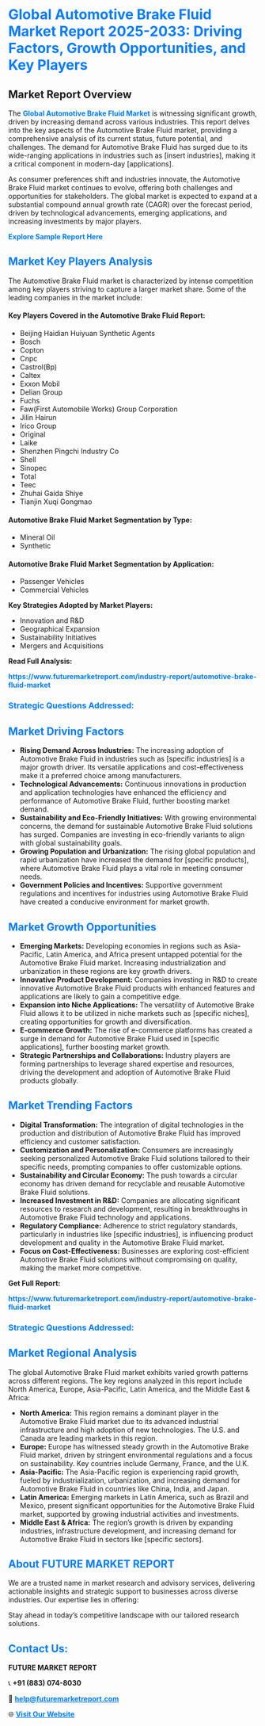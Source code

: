 <h1 style="color: #007BFF;">Global Automotive Brake Fluid Market Report 2025-2033: Driving Factors, Growth Opportunities, and Key Players</h1>

<section id="overview">
<h2>Market Report Overview</h2>
<p>The <a href="https://www.futuremarketreport.com/industry-report/automotive-brake-fluid-market" style="color: #007BFF; text-decoration: none;"><strong>Global Automotive Brake Fluid Market</strong></a> is witnessing significant growth, driven by increasing demand across various industries. This report delves into the key aspects of the Automotive Brake Fluid market, providing a comprehensive analysis of its current status, future potential, and challenges. The demand for Automotive Brake Fluid has surged due to its wide-ranging applications in industries such as [insert industries], making it a critical component in modern-day [applications].</p>
<p>As consumer preferences shift and industries innovate, the Automotive Brake Fluid market continues to evolve, offering both challenges and opportunities for stakeholders. The global market is expected to expand at a substantial compound annual growth rate (CAGR) over the forecast period, driven by technological advancements, emerging applications, and increasing investments by major players.</p>
</section>

<section id="overview">
<p><a href="https://www.futuremarketreport.com/request-sample/reportId=41264" style="color: #007BFF; text-decoration: none;"><strong>Explore Sample Report Here</strong></a></p>
</section>

<section id="key-players">
<h2 style="color: #007BFF;">Market Key Players Analysis</h2>
<p>The Automotive Brake Fluid market is characterized by intense competition among key players striving to capture a larger market share. Some of the leading companies in the market include:</p>
<h4>Key Players Covered in the Automotive Brake Fluid Report:</h4>
<ul><li>Beijing Haidian Huiyuan Synthetic Agents</li><li>Bosch</li><li>Copton</li><li>Cnpc</li><li>Castrol(Bp)</li><li>Caltex</li><li>Exxon Mobil</li><li>Delian Group</li><li>Fuchs</li><li>Faw(First Automobile Works) Group Corporation</li><li>Jilin Hairun</li><li>Irico Group</li><li>Original</li><li>Laike</li><li>Shenzhen Pingchi Industry Co</li><li>Shell</li><li>Sinopec</li><li>Total</li><li>Teec</li><li>Zhuhai Gaida Shiye</li><li>Tianjin Xuqi Gongmao</li></ul>
<h4>Automotive Brake Fluid Market Segmentation by Type:</h4>
<ul><li>Mineral Oil</li><li>Synthetic</li></ul>

<h4>Automotive Brake Fluid Market Segmentation by Application:</h4>
<ul><li>Passenger Vehicles</li><li>Commercial Vehicles</li></ul>
<p><strong>Key Strategies Adopted by Market Players:</strong></p>
<ul>
<li>Innovation and R&D</li>
<li>Geographical Expansion</li>
<li>Sustainability Initiatives</li>
<li>Mergers and Acquisitions</li>
</ul>
</section>

<section>
<p><strong>Read Full Analysis: </strong></p><a href="https://www.futuremarketreport.com/industry-report/automotive-brake-fluid-market" style="color: #007BFF; text-decoration: none;"><strong>https://www.futuremarketreport.com/industry-report/automotive-brake-fluid-market</strong></a>
<h3 style="color: #007BFF;">Strategic Questions Addressed:</h3>
</section>

<section id="driving-factors">
<h2 style="color: #007BFF;">Market Driving Factors</h2>
<ul>
<li><strong>Rising Demand Across Industries:</strong> The increasing adoption of Automotive Brake Fluid in industries such as [specific industries] is a major growth driver. Its versatile applications and cost-effectiveness make it a preferred choice among manufacturers.</li>
<li><strong>Technological Advancements:</strong> Continuous innovations in production and application technologies have enhanced the efficiency and performance of Automotive Brake Fluid, further boosting market demand.</li>
<li><strong>Sustainability and Eco-Friendly Initiatives:</strong> With growing environmental concerns, the demand for sustainable Automotive Brake Fluid solutions has surged. Companies are investing in eco-friendly variants to align with global sustainability goals.</li>
<li><strong>Growing Population and Urbanization:</strong> The rising global population and rapid urbanization have increased the demand for [specific products], where Automotive Brake Fluid plays a vital role in meeting consumer needs.</li>
<li><strong>Government Policies and Incentives:</strong> Supportive government regulations and incentives for industries using Automotive Brake Fluid have created a conducive environment for market growth.</li>
</ul>
</section>

<section id="growth-opportunities">
<h2 style="color: #007BFF;">Market Growth Opportunities</h2>
<ul>
<li><strong>Emerging Markets:</strong> Developing economies in regions such as Asia-Pacific, Latin America, and Africa present untapped potential for the Automotive Brake Fluid market. Increasing industrialization and urbanization in these regions are key growth drivers.</li>
<li><strong>Innovative Product Development:</strong> Companies investing in R&D to create innovative Automotive Brake Fluid products with enhanced features and applications are likely to gain a competitive edge.</li>
<li><strong>Expansion into Niche Applications:</strong> The versatility of Automotive Brake Fluid allows it to be utilized in niche markets such as [specific niches], creating opportunities for growth and diversification.</li>
<li><strong>E-commerce Growth:</strong> The rise of e-commerce platforms has created a surge in demand for Automotive Brake Fluid used in [specific applications], further boosting market growth.</li>
<li><strong>Strategic Partnerships and Collaborations:</strong> Industry players are forming partnerships to leverage shared expertise and resources, driving the development and adoption of Automotive Brake Fluid products globally.</li>
</ul>
</section>

<section id="trending-factors">
<h2 style="color: #007BFF;">Market Trending Factors</h2>
<ul>
<li><strong>Digital Transformation:</strong> The integration of digital technologies in the production and distribution of Automotive Brake Fluid has improved efficiency and customer satisfaction.</li>
<li><strong>Customization and Personalization:</strong> Consumers are increasingly seeking personalized Automotive Brake Fluid solutions tailored to their specific needs, prompting companies to offer customizable options.</li>
<li><strong>Sustainability and Circular Economy:</strong> The push towards a circular economy has driven demand for recyclable and reusable Automotive Brake Fluid solutions.</li>
<li><strong>Increased Investment in R&D:</strong> Companies are allocating significant resources to research and development, resulting in breakthroughs in Automotive Brake Fluid technology and applications.</li>
<li><strong>Regulatory Compliance:</strong> Adherence to strict regulatory standards, particularly in industries like [specific industries], is influencing product development and quality in the Automotive Brake Fluid market.</li>
<li><strong>Focus on Cost-Effectiveness:</strong> Businesses are exploring cost-efficient Automotive Brake Fluid solutions without compromising on quality, making the market more competitive.</li>
</ul>
</section>

<section>
<p><strong>Get Full Report: </strong></p><a href="https://www.futuremarketreport.com/industry-report/automotive-brake-fluid-market" style="color: #007BFF; text-decoration: none;"><strong>https://www.futuremarketreport.com/industry-report/automotive-brake-fluid-market</strong></a>
<h3 style="color: #007BFF;">Strategic Questions Addressed:</h3>
</section>


<section id="regional-analysis">
<h2 style="color: #007BFF;">Market Regional Analysis</h2>
<p>The global Automotive Brake Fluid market exhibits varied growth patterns across different regions. The key regions analyzed in this report include North America, Europe, Asia-Pacific, Latin America, and the Middle East & Africa:</p>
<ul>
<li><strong>North America:</strong> This region remains a dominant player in the Automotive Brake Fluid market due to its advanced industrial infrastructure and high adoption of new technologies. The U.S. and Canada are leading markets in this region.</li>
<li><strong>Europe:</strong> Europe has witnessed steady growth in the Automotive Brake Fluid market, driven by stringent environmental regulations and a focus on sustainability. Key countries include Germany, France, and the U.K.</li>
<li><strong>Asia-Pacific:</strong> The Asia-Pacific region is experiencing rapid growth, fueled by industrialization, urbanization, and increasing demand for Automotive Brake Fluid in countries like China, India, and Japan.</li>
<li><strong>Latin America:</strong> Emerging markets in Latin America, such as Brazil and Mexico, present significant opportunities for the Automotive Brake Fluid market, supported by growing industrial activities and investments.</li>
<li><strong>Middle East & Africa:</strong> The region’s growth is driven by expanding industries, infrastructure development, and increasing demand for Automotive Brake Fluid in sectors like [specific sectors].</li>
</ul>
</section>

<footer>
<h2 style="color: #007BFF;">About FUTURE MARKET REPORT</h2>
<p>We are a trusted name in market research and advisory services, delivering actionable insights and strategic support to businesses across diverse industries. Our expertise lies in offering:</p>

<p>Stay ahead in today’s competitive landscape with our tailored research solutions.</p>

<h2 style="color: #007BFF;">Contact Us:</h2>
<p><strong>FUTURE MARKET REPORT</strong></p>
<p>📞 <strong>+91 (883) 074-8030</strong></p>
<p>📧 <strong><a href="mailto:help@futuremarketreport.com" style="color: #007BFF;">help@futuremarketreport.com</a></strong></p>
<p>🌐 <strong><a href="https://www.futuremarketreport.com/" style="color: #007BFF;">Visit Our Website</a></strong></p>
</footer>